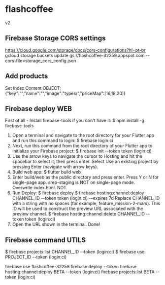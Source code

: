 # flashcoffee

v2

## Firebase Storage CORS settings
https://cloud.google.com/storage/docs/cors-configurations?hl=pt-br
gcloud storage buckets update gs://flashcoffee-32259.appspot.com --cors-file=storage_cors_config.json

## Add products
Set Index
Content OBJECT:
{"key":"","name":"","image":"types/","priceMap":[16,18,20]}

## Firebase deploy WEB

First of all - Install firebase-tools if you don't have it:
$ npm install -g firebase-tools

1. Open a terminal and navigate to the root directory for your Flutter app and run this command to login:
   $ firebase login:ci
2. Next, run this command from the root directory of your Flutter app to initialize your Firebase project:
   $ firebase init --token token (login:ci)
3. Use the arrow keys to navigate the cursor to Hosting and hit the spacebar to select it, then press enter.
   Select Use an existing project by pressing Enter (navigate with arrow keys).
4. Build web app:
   $ flutter build web
5. Enter build/web as the public directory and press enter.
   Press Y or N for single-page app. srep-staging is NOT on single-page mode.  
   Overwrite index.html. NOT.
6. Run Deploy:
   $ firebase deploy
   $ firebase hosting:channel:deploy CHANNEL_ID --token token (login:ci) --expires 7d
   Replace CHANNEL_ID with a string with no spaces (for example, feature_mission-2-mars).
   This ID will be used to construct the preview URL associated with the preview channel.
   $ firebase hosting:channel:delete CHANNEL_ID --token token (login:ci)
7. Open the URL shown in the terminal. Done!

## Firebase command UTILS
$ firebase projects:list CHANNEL_ID --token (login:ci)
$ firebase use PROJECT_ID --token (login:ci)


firebase use flashcoffee-32259
firebase deploy --token
firebase hosting:channel:deploy BETA --token (login:ci)
firebase projects:list BETA --token (login:ci)